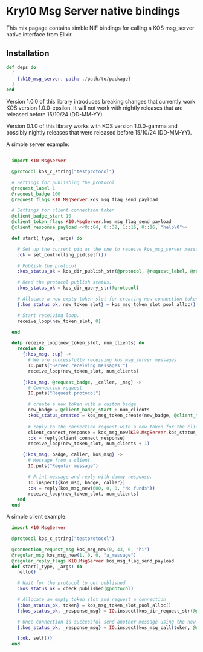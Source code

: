 # Kry10 Msg Server native bindings

This mix pagage contains simble NIF bindings for calling a KOS msg_server native
interface from Elixir.

## Installation

```elixir
def deps do
  [
    {:k10_msg_server, path: ./path/to/package}
  ]
end
```

Version 1.0.0 of this library introduces breaking changes that currently work
KOS version 1.0.0-epsilon. It will not work with nightly releases that are
released before 15/10/24 (DD-MM-YY).

Version 0.1.0 of this library works with KOS version 1.0.0-gamma and possibly
nightly releases that were released before 15/10/24 (DD-MM-YY).

A simple server example:

```elixir

  import K10.MsgServer

  @protocol kos_c_string("testprotocol")

  # Settings for publishing the protocol
  @request_label 1
  @request_badge 100
  @request_flags K10.MsgServer.kos_msg_flag_send_payload

  # Settings for client connection token
  @client_badge_start 10
  @client_token_flags K10.MsgServer.kos_msg_flag_send_payload
  @client_response_payload <<0::64, 0::32, 1::16, 0::16, "help\0">>

  def start(_type, _args) do

    # Set up the current pid as the one to receive kos_msg_server messages
    :ok = set_controlling_pid(self())

    # Publish the protocol
    :kos_status_ok = kos_dir_publish_str(@protocol, @request_label, @request_badge, @request_flags)

    # Read the protocol publish status.
    :kos_status_ok = kos_dir_query_str(@protocol)

    # Allocate a new empty token slot for creating new connection tokens.
    {:kos_status_ok, new_token_slot} = kos_msg_token_slot_pool_alloc()

    # Start receiving loop.
    receive_loop(new_token_slot, 0)

  end

  defp receive_loop(new_token_slot, num_clients) do
    receive do
      {:kos_msg, :up} ->
        # We are successfully receiving kos_msg_server messages.
        IO.puts("Server receiving messages:")
        receive_loop(new_token_slot, num_clients) 

      {:kos_msg, @request_badge, _caller, _msg} ->
        # Connection request
        IO.puts("Request protocol")

        # create a new token with a custom badge
        new_badge = @client_badge_start + num_clients
        :kos_status_created = kos_msg_token_create(new_badge, @client_token_flags, new_token_slot)
        
        # reply to the connection request with a new token for the client to use.
        client_connect_response = kos_msg_new(K10.MsgServer.kos_status_ok, 0, new_token_slot, @client_response_payload)
        :ok = reply(client_connect_response)
        receive_loop(new_token_slot, num_clients + 1) 

      {:kos_msg, badge, caller, kos_msg} ->
        # Message from a client
        IO.puts("Regular message")

        # Print message and reply with dummy response.
        IO.inspect({kos_msg, badge, caller})
        :ok = reply(kos_msg_new(600, 0, 0, "No funds"))
        receive_loop(new_token_slot, num_clients) 
    end
  end

```

A simple client example:

```elixir
  import K10.MsgServer

  @protocol kos_c_string("testprotocol")

  @connection_request_msg kos_msg_new(0, 43, 0, "hi")
  @regular_msg kos_msg_new(1, 0, 0, "a_message")
  @regular_reply_flags K10.MsgServer.kos_msg_flag_send_payload
  def start(_type, _args) do
    hello()

    # Wait for the protocol to get published
    :kos_status_ok = check_published(@protocol)

    # Allocate an empty token slot and request a connection
    {:kos_status_ok, token} = kos_msg_token_slot_pool_alloc()
    {:kos_status_ok, _response_msg} = IO.inspect(kos_dir_request_str(@protocol, token, @connection_request_msg))

    # Once connection is successful send another message using the new token
    {:kos_status_ok, _response_msg} = IO.inspect(kos_msg_call(token, @regular_reply_flags, @regular_msg))

    {:ok, self()}
  end
```
